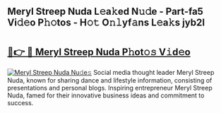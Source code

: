 ## Meryl Streep Nuda L𝚎a𝚔ed N𝚞𝚍e - Part-fa5 Vi𝚍𝚎o P𝚑𝚘tos - H𝚘𝚝 O𝚗𝚕yf𝚊ns L𝚎a𝚔s jyb2I

# <h2><a href="http://kf90f5.oniu.top/?m=Meryl+Streep+Nuda">🔗👉 🔴 Meryl Streep Nuda P𝚑ot𝚘𝚜 V𝚒d𝚎o</a></h2>

[![Meryl Streep Nuda Nu𝚍e𝚜](https://i.imgur.com/0qMVB7G.gif)](http://kf90f5.oniu.top/?m=Meryl+Streep+Nuda)
Social media thought leader Meryl Streep Nuda, known for sharing dance and lifestyle information, consisting of presentations and personal blogs. Inspiring entrepreneur Meryl Streep Nuda, famed for their innovative business ideas and commitment to success.  
